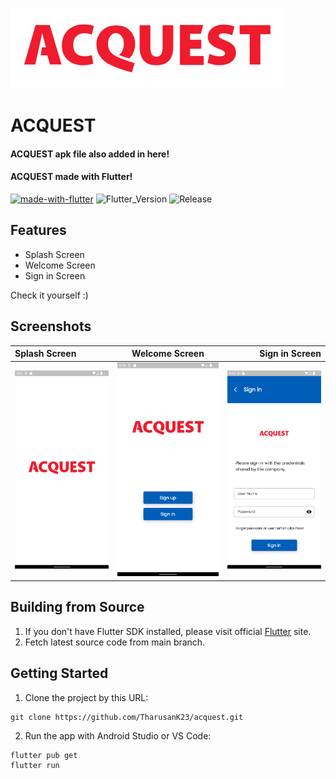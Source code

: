 ![ACQUEST](https://github.com/TharusanK23/acquest/blob/main/assets/images/logo.png?raw=true)
# ACQUEST

#### ACQUEST apk file also added in here!

#### ACQUEST made with Flutter!

[![made-with-flutter](https://img.shields.io/badge/Made%20with-Flutter-1f425f.svg)](https://flutter.dev/) 
![Flutter_Version](https://img.shields.io/badge/Flutter-Version-v2.10.3-success) ![Release](https://img.shields.io/badge/Release-v1.0.0-orange) 

## Features

* Splash Screen
* Welcome Screen
* Sign in Screen

Check it yourself :)

## Screenshots

| Splash Screen | Welcome Screen | Sign in Screen |
| :---         | :---:    | ---:          |
| ![Splash Screen](https://github.com/TharusanK23/acquest/blob/main/screen-shots/splash.png?raw=true) | ![Welcome Screen](https://github.com/TharusanK23/acquest/blob/main/screen-shots/welcome.png?raw=true) | ![Sign in Screen](https://github.com/TharusanK23/acquest/blob/main/screen-shots/sign-in.png?raw=true) |


## Building from Source

1. If you don't have Flutter SDK installed, please visit official [Flutter](https://flutter.dev/) site.
2. Fetch latest source code from main branch.

## Getting Started

1. Clone the project by this URL:

```
git clone https://github.com/TharusanK23/acquest.git
```

2. Run the app with Android Studio or VS Code:

```
flutter pub get
flutter run
```
